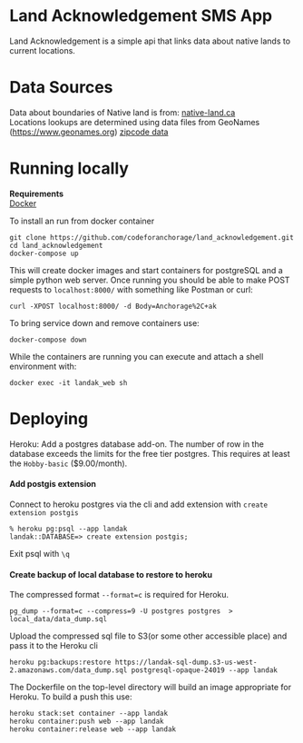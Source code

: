 # Land Acknowledgement SMS App
Land Acknowledgement is a simple api that links data about native lands to current locations. 

# Data Sources
Data about boundaries of Native land is from: [native-land.ca](https://native-land.ca)   
Locations lookups are determined using data files from GeoNames (https://www.geonames.org) [zipcode data](http://download.geonames.org/export/zip/)

# Running locally
**Requirements**  
[Docker](https://www.docker.com/get-started)

To install an run from docker container

```
git clone https://github.com/codeforanchorage/land_acknowledgement.git  
cd land_acknowledgement  
docker-compose up
```

This will create docker images and start containers for postgreSQL and a simple python web server. Once running you should be able to make POST requests to `localhost:8000/` with something like Postman or curl:

```
curl -XPOST localhost:8000/ -d Body=Anchorage%2C+ak
```

 To bring service down and remove containers use:

```
docker-compose down
```


While the containers are running you can execute and attach a shell environment with:

```
docker exec -it landak_web sh 
```





# Deploying


Heroku:
Add a postgres database add-on. The number of row in the database exceeds the limits for the free tier postgres. This requires at least the `Hobby-basic` ($9.00/month).

#### Add postgis extension
Connect to heroku postgres via the cli and add extension with `create extension postgis`

```
% heroku pg:psql --app landak
landak::DATABASE=> create extension postgis;
```

Exit psql with `\q`

#### Create backup of local database to restore to heroku
The compressed format `--format=c` is required for Heroku.

```
pg_dump --format=c --compress=9 -U postgres postgres  > local_data/data_dump.sql
```

Upload the compressed sql file to S3(or some other accessible place) and pass it to the Heroku cli
 
 ```
 heroku pg:backups:restore https://landak-sql-dump.s3-us-west-2.amazonaws.com/data_dump.sql postgresql-opaque-24019 --app landak
 ```

The Dockerfile on the top-level directory will build an image appropriate for Heroku. To build a push this use:

```
heroku stack:set container --app landak
heroku container:push web --app landak
heroku container:release web --app landak
```

